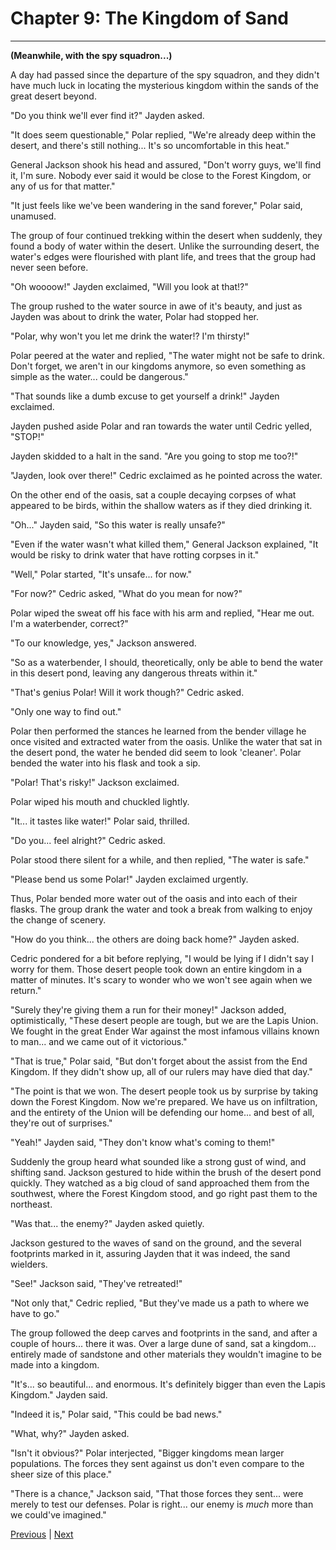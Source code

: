 # Chapter 9: The Kingdom of Sand
---

**(Meanwhile, with the spy squadron...)**

A day had passed since the departure of the spy squadron, and they didn't have much luck in locating the mysterious kingdom within the sands of the great desert beyond.

"Do you think we'll ever find it?" Jayden asked.

"It does seem questionable," Polar replied, "We're already deep within the desert, and there's still nothing... It's so uncomfortable in this heat."

General Jackson shook his head and assured, "Don't worry guys, we'll find it, I'm sure. Nobody ever said it would be close to the Forest Kingdom, or any of us for that matter."

"It just feels like we've been wandering in the sand forever," Polar said, unamused.

The group of four continued trekking within the desert when suddenly, they found a body of water within the desert. Unlike the surrounding desert, the water's edges were flourished with plant life, and trees that the group had never seen before.

"Oh woooow!" Jayden exclaimed, "Will you look at that!?"

The group rushed to the water source in awe of it's beauty, and just as Jayden was about to drink the water, Polar had stopped her.

"Polar, why won't you let me drink the water!? I'm thirsty!"

Polar peered at the water and replied, "The water might not be safe to drink. Don't forget, we aren't in our kingdoms anymore, so even something as simple as the water... could be dangerous."

"That sounds like a dumb excuse to get yourself a drink!" Jayden exclaimed.

Jayden pushed aside Polar and ran towards the water until Cedric yelled, "STOP!"

Jayden skidded to a halt in the sand. "Are you going to stop me too?!"

"Jayden, look over there!" Cedric exclaimed as he pointed across the water.

On the other end of the oasis, sat a couple decaying corpses of what appeared to be birds, within the shallow waters as if they died drinking it.

"Oh..." Jayden said, "So this water is really unsafe?"

"Even if the water wasn't what killed them," General Jackson explained, "It would be risky to drink water that have rotting corpses in it."

"Well," Polar started, "It's unsafe... for now."

"For now?" Cedric asked, "What do you mean for now?"

Polar wiped the sweat off his face with his arm and replied, "Hear me out. I'm a waterbender, correct?"

"To our knowledge, yes," Jackson answered.

"So as a waterbender, I should, theoretically, only be able to bend the water in this desert pond, leaving any dangerous threats within it."

"That's genius Polar! Will it work though?" Cedric asked.

"Only one way to find out."

Polar then performed the stances he learned from the bender village he once visited and extracted water from the oasis. Unlike the water that sat in the desert pond, the water he bended did seem to look 'cleaner'. Polar bended the water into his flask and took a sip.

"Polar! That's risky!" Jackson exclaimed.

Polar wiped his mouth and chuckled lightly.

"It... it tastes like water!" Polar said, thrilled.

"Do you... feel alright?" Cedric asked.

Polar stood there silent for a while, and then replied, "The water is safe."

"Please bend us some Polar!" Jayden exclaimed urgently.

Thus, Polar bended more water out of the oasis and into each of their flasks. The group drank the water and took a break from walking to enjoy the change of scenery.

"How do you think... the others are doing back home?" Jayden asked.

Cedric pondered for a bit before replying, "I would be lying if I didn't say I worry for them. Those desert people took down an entire kingdom in a matter of minutes. It's scary to wonder who we won't see again when we return."

"Surely they're giving them a run for their money!" Jackson added, optimistically, "These desert people are tough, but we are the Lapis Union. We fought in the great Ender War against the most infamous villains known to man... and we came out of it victorious."

"That is true," Polar said, "But don't forget about the assist from the End Kingdom. If they didn't show up, all of our rulers may have died that day."

"The point is that we won. The desert people took us by surprise by taking down the Forest Kingdom. Now we're prepared. We have us on infiltration, and the entirety of the Union will be defending our home... and best of all, they're out of surprises."

"Yeah!" Jayden said, "They don't know what's coming to them!"

Suddenly the group heard what sounded like a strong gust of wind, and shifting sand. Jackson gestured to hide within the brush of the desert pond quickly. They watched as a big cloud of sand approached them from the southwest, where the Forest Kingdom stood, and go right past them to the northeast.

"Was that... the enemy?" Jayden asked quietly.

Jackson gestured to the waves of sand on the ground, and the several footprints marked in it, assuring Jayden that it was indeed, the sand wielders.

"See!" Jackson said, "They've retreated!"

"Not only that," Cedric replied, "But they've made us a path to where we have to go."

The group followed the deep carves and footprints in the sand, and after a couple of hours... there it was. Over a large dune of sand, sat a kingdom... entirely made of sandstone and other materials they wouldn't imagine to be made into a kingdom.

"It's... so beautiful... and enormous. It's definitely bigger than even the Lapis Kingdom." Jayden said.

"Indeed it is," Polar said, "This could be bad news."

"What, why?" Jayden asked.

"Isn't it obvious?" Polar interjected, "Bigger kingdoms mean larger populations. The forces they sent against us don't even compare to the sheer size of this place."

"There is a chance," Jackson said, "That those forces they sent... were merely to test our defenses. Polar is right... our enemy is *much* more than we could've imagined."



[Previous](https://lemurkolachnik.github.io/Legend-of-Lemur/pages/book_3_chapters/8) | [Next](https://lemurkolachnik.github.io/Legend-of-Lemur/pages/book_3_chapters/10)
